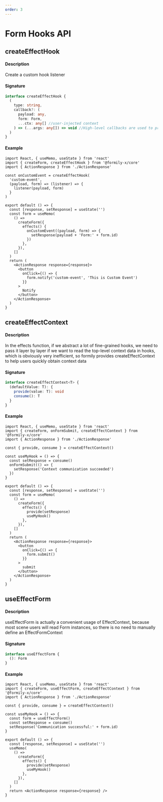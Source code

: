 ```yaml
---
order: 3
---
```


# Form Hooks API

## createEffectHook

#### Description

Create a custom hook listener

#### Signature

```ts
interface createEffectHook {
  (
    type: string,
    callback?: (
      payload: any,
      form: Form,
      ...ctx: any[] //user-injected context
    ) => (...args: any[]) => void //High-level callbacks are used to process the encapsulation of the listener and help users achieve parameter customization capabilities
  )
}
```

#### Example

```tsx
import React, { useMemo, useState } from 'react'
import { createForm, createEffectHook } from '@formily-x/core'
import { ActionResponse } from './ActionResponse'

const onCustomEvent = createEffectHook(
  'custom-event',
  (payload, form) => (listener) => {
    listener(payload, form)
  }
)

export default () => {
  const [response, setResponse] = useState('')
  const form = useMemo(
    () =>
      createForm({
        effects() {
          onCustomEvent((payload, form) => {
            setResponse(payload + 'Form:' + form.id)
          })
        },
      }),
    []
  )
  return (
    <ActionResponse response={response}>
      <button
        onClick={() => {
          form.notify('custom-event', 'This is Custom Event')
        }}
      >
        Notify
      </button>
    </ActionResponse>
  )
}
```

## createEffectContext

#### Description

In the effects function, if we abstract a lot of fine-grained hooks, we need to pass it layer by layer if we want to read the top-level context data in hooks, which is obviously very inefficient, so formily provides createEffectContext to help users quickly obtain context data

#### Signature

```ts
interface createEffectContext<T> {
  (defaultValue: T): {
    provide(value: T): void
    consume(): T
  }
}
```

#### Example

```tsx
import React, { useMemo, useState } from 'react'
import { createForm, onFormSubmit, createEffectContext } from '@formily-x/core'
import { ActionResponse } from './ActionResponse'

const { provide, consume } = createEffectContext()

const useMyHook = () => {
  const setResponse = consume()
  onFormSubmit(() => {
    setResponse('Context communication succeeded')
  })
}

export default () => {
  const [response, setResponse] = useState('')
  const form = useMemo(
    () =>
      createForm({
        effects() {
          provide(setResponse)
          useMyHook()
        },
      }),
    []
  )
  return (
    <ActionResponse response={response}>
      <button
        onClick={() => {
          form.submit()
        }}
      >
        submit
      </button>
    </ActionResponse>
  )
}
```

## useEffectForm

#### Description

useEffectForm is actually a convenient usage of EffectContext, because most scene users will read Form instances, so there is no need to manually define an EffectFormContext

#### Signature

```ts
interface useEffectForm {
  (): Form
}
```

#### Example

```tsx
import React, { useMemo, useState } from 'react'
import { createForm, useEffectForm, createEffectContext } from '@formily-x/core'
import { ActionResponse } from './ActionResponse'

const { provide, consume } = createEffectContext()

const useMyHook = () => {
  const form = useEffectForm()
  const setResponse = consume()
  setResponse('Communication successful:' + form.id)
}

export default () => {
  const [response, setResponse] = useState('')
  useMemo(
    () =>
      createForm({
        effects() {
          provide(setResponse)
          useMyHook()
        },
      }),
    []
  )
  return <ActionResponse response={response} />
}
```
